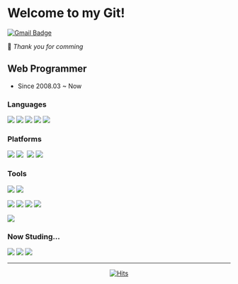 # Welcome to my Git!

[![Gmail Badge](https://img.shields.io/badge/Gmail-d14836?style=flat-square&logo=Gmail&logoColor=white&link=mailto:dudn1114@gmail.com)](mailto:dudn1114@gmail.com)

🤞 _Thank you for comming_

## Web Programmer

- Since 2008.03 ~ Now

### Languages

<img src="https://img.shields.io/badge/PHP-777BB4?style=flat-square&logo=php&logoColor=white"/>&nbsp;<img src="https://img.shields.io/badge/MySQL-4479A1?style=flat-square&logo=mysql&logoColor=white"/>&nbsp;<img src="https://img.shields.io/badge/Javascript-F7DF1E?style=flat-square&logo=javascript&logoColor=white"/>&nbsp;<img src="https://img.shields.io/badge/HTML5-E34F26?style=flat-square&logo=html5&logoColor=white"/>&nbsp;<img src="https://img.shields.io/badge/CSS-1572B6?style=flat-square&logo=css3&logoColor=white"/>

### Platforms

<img src="https://img.shields.io/badge/CodeIgniter-EF4223?style=flat-square&logo=CodeIgniter&logoColor=white"/>&nbsp;<img src="https://img.shields.io/badge/Wordpress-21759B?style=flat-square&logo=Wordpress&logoColor=white"/>&nbsp;
<img src="https://img.shields.io/badge/Drupal-0678BE?style=flat-square&logo=Drupal&logoColor=white"/>&nbsp;<img src="https://img.shields.io/badge/Magento-EE672F?style=flat-square&logo=Magento&logoColor=white"/>

### Tools

<img src="https://img.shields.io/badge/Visual&nbsp;Studio&nbsp;Code-007ACC1572B6?style=flat-square&logo=visualstudiocode&logoColor=white"/>&nbsp;<img src="https://img.shields.io/badge/Git-F05032?style=flat-square&logo=git&logoColor=white"/>

<img src="https://img.shields.io/badge/Confluence-172B4D?style=flat-square&logo=Confluence&logoColor=white"/>&nbsp;<img src="https://img.shields.io/badge/jira-0052CC?style=flat-square&logo=jira&logoColor=white"/>&nbsp;<img src="https://img.shields.io/badge/Slack-4A154B?style=flat-square&logo=slack&logoColor=white"/>&nbsp;<img src="https://img.shields.io/badge/Trello-0052CC?style=flat-square&logo=Trello&logoColor=white"/>

<img src="https://img.shields.io/badge/Adobe&nbsp;Photoshop-31A8FF?style=flat-square&logo=adobephotoshop&logoColor=white"/>

### Now Studing...

<img src="https://img.shields.io/badge/Docker-2496ED?style=flat-square&logo=docker&logoColor=white"/>&nbsp;<img src="https://img.shields.io/badge/Vue.js-4FC08D?style=flat-square&logo=Vue.js&logoColor=white"/>&nbsp;<img src="https://img.shields.io/badge/React-61DAFB?style=flat-square&logo=React&logoColor=white"/>

---

  <div align=center>
	
  [![Hits](https://hits.seeyoufarm.com/api/count/incr/badge.svg?url=https%3A%2F%2Fgithub.com%2Fzzsza)](https://hits.seeyoufarm.com) 
	
  </div>
